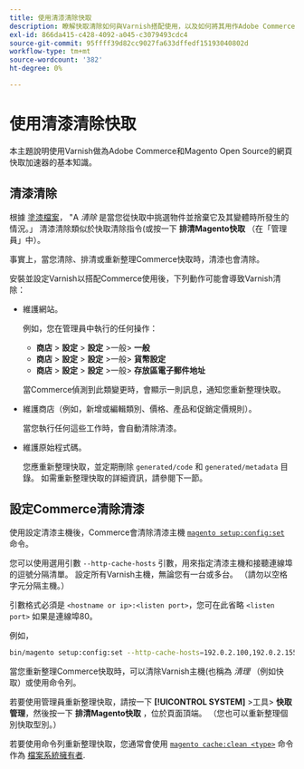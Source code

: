 ```yaml
---
title: 使用清漆清除快取
description: 瞭解快取清除如何與Varnish搭配使用，以及如何將其用作Adobe Commerce應用程式的網頁快取加速器。
exl-id: 866da415-c428-4092-a045-c3079493cdc4
source-git-commit: 95ffff39d82cc9027fa633dffedf15193040802d
workflow-type: tm+mt
source-wordcount: '382'
ht-degree: 0%

---
```


# 使用清漆清除快取

本主題說明使用Varnish做為Adobe Commerce和Magento Open Source的網頁快取加速器的基本知識。

## 清漆清除

根據 [塗漆檔案](https://www.varnish-cache.org/docs/trunk/users-guide/purging.html)， &quot;A *清除* 是當您從快取中挑選物件並捨棄它及其變體時所發生的情況。」 清漆清除類似於快取清除指令(或按一下 **排清Magento快取** （在「管理員」中）。

事實上，當您清除、排清或重新整理Commerce快取時，清漆也會清除。

安裝並設定Varnish以搭配Commerce使用後，下列動作可能會導致Varnish清除：

- 維護網站。

   例如，您在管理員中執行的任何操作：

   - **商店** > **設定** > **設定** >一般> **一般**
   - **商店** > **設定** > **設定** >一般> **貨幣設定**
   - **商店** > **設定** > **設定** >一般> **存放區電子郵件地址**

   當Commerce偵測到此類變更時，會顯示一則訊息，通知您重新整理快取。

- 維護商店（例如，新增或編輯類別、價格、產品和促銷定價規則）。

   當您執行任何這些工作時，會自動清除清漆。

- 維護原始程式碼。

   您應重新整理快取，並定期刪除 `generated/code` 和 `generated/metadata` 目錄。 如需重新整理快取的詳細資訊，請參閱下一節。

## 設定Commerce清除清漆

使用設定清漆主機後，Commerce會清除清漆主機 [`magento setup:config:set`](https://devdocs.magento.com/guides/v2.4/reference/cli/magento.html#setupconfigset) 命令。

您可以使用選用引數 `--http-cache-hosts` 引數，用來指定清漆主機和接聽連線埠的逗號分隔清單。 設定所有Varnish主機，無論您有一台或多台。 （請勿以空格字元分隔主機。）

引數格式必須是 `<hostname or ip>:<listen port>`，您可在此省略 `<listen port>` 如果是連線埠80。

例如，

```bash
bin/magento setup:config:set --http-cache-hosts=192.0.2.100,192.0.2.155:6081
```

當您重新整理Commerce快取時，可以清除Varnish主機(也稱為 *清理* （例如快取）或使用命令列。

若要使用管理員重新整理快取，請按一下 **[!UICONTROL SYSTEM]** >工具> **快取管理**，然後按一下 **排清Magento快取** ，位於頁面頂端。 （您也可以重新整理個別快取型別。）

若要使用命令列重新整理快取，您通常會使用 [`magento cache:clean <type>`](../cli/manage-cache.md#clean-and-flush-cache-types) 命令作為 [檔案系統擁有者](../../installation/prerequisites/file-system/overview.md).
